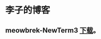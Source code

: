 # 李子的博客
## meowbrek-NewTerm3 [下载](https://github.com/liyu-qi/liyu-qi.github.io/releases/download/meow-NewTerm3beta/meow_1.1.7-NewTerm3.beta.ipa "喜欢的话就关注李子吧")。
